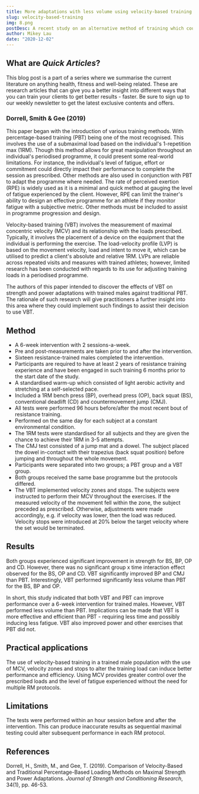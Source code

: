 ```yaml
---
title: More adaptations with less volume using velocity-based training
slug: velocity-based-training
img: 8.png
postDesc: A recent study on an alternative method of training which could increase adaptations with less training volume.
author: Mikey Lau
date: "2020-12-02"
---
```


## What are _Quick Articles_?

This blog post is a part of a series where we summarise the current literature on anything health, fitness and well-being related. These are research articles that can give you a better insight into different ways that you can train your clients to get better results - faster. Be sure to sign up to our weekly newsletter to get the latest exclusive contents and offers.

### Dorrell, Smith & Gee (2019)

This paper began with the introduction of various training methods. With percentage-based training (PBT) being one of the most recognised. This involves the use of a submaximal load based on the individual's 1-repetition max (1RM). Though this method allows for great manipulation throughout an individual's periodised programme, it could present some real-world limitations. For instance, the individual's level of fatigue, effort or commitment could directly impact their performance to complete the session as prescribed. Other methods are also used in conjunction with PBT to adapt the programme where needed. The rate of perceived exertion (RPE) is widely used as it is a minimal and quick method at gauging the level of fatigue experienced by the client. However, RPE can limit the trainer's ability to design an effective programme for an athlete if they monitor fatigue with a subjective metric. Other methods must be included to assist in programme progression and design.

Velocity-based training (VBT) involves the measurement of maximal concentric velocity (MCV) and its relationship with the loads prescribed. Typically, it involves the placement of a device on the equipment that the individual is performing the exercise. The load-velocity profile (LVP) is based on the movement velocity, load and intent to move it, which can be utilised to predict a client's absolute and relative 1RM. LVPs are reliable across repeated visits and measures with trained athletes; however, limited research has been conducted with regards to its use for adjusting training loads in a periodised programme.

The authors of this paper intended to discover the effects of VBT on strength and power adaptations with trained males against traditional PBT. The rationale of such research will give practitioners a further insight into this area where they could implement such findings to assist their decision to use VBT.

## Method

- A 6-week intervention with 2 sessions-a-week.
- Pre and post-measurements are taken prior to and after the intervention.
- Sixteen resistance-trained males completed the intervention.
- Participants are required to have at least 2 years of resistance training experience and have been engaged in such training 6 months prior to the start date of the study.
- A standardised warm-up which consisted of light aerobic activity and stretching at a self-selected pace.
- Included a 1RM bench press (BP), overhead press (OP), back squat (BS), conventional deadlift (CD) and countermovement jump (CMJ).
- All tests were performed 96 hours before/after the most recent bout of resistance training.
- Performed on the same day for each subject at a constant environmental condition.
- The 1RM tests were standardised for all subjects and they are given the chance to achieve their 1RM in 3-5 attempts.
- The CMJ test consisted of a jump mat and a dowel. The subject placed the dowel in-contact with their trapezius (back squat position) before jumping and throughout the whole movement.
- Participants were separated into two groups; a PBT group and a VBT group.
- Both groups received the same base programme but the protocols differed.
- The VBT implemented velocity zones and stops. The subjects were instructed to perform their MCV throughout the exercises. If the measured velocity of the movement fell within the zone, the subject preceded as prescribed. Otherwise, adjustments were made accordingly, e.g. if velocity was lower, then the load was reduced. Velocity stops were introduced at 20% below the target velocity where the set would be terminated.

## Results

Both groups experienced significant improvement in strength for BS, BP, OP and CD. However, there was no significant group x time interaction effect observed for the BS, OP and CD. VBT significantly improved BP and CMJ than PBT. Interestingly, VBT performed significantly less volume than PBT for the BS, BP and OP.

In short, this study indicated that both VBT and PBT can improve performance over a 6-week intervention for trained males. However, VBT performed less volume than PBT. Implications can be made that VBT is more effective and efficient than PBT - requiring less time and possibly inducing less fatigue. VBT also improved power and other exercises that PBT did not.

## Practical applications

The use of velocity-based training in a trained male population with the use of MCV, velocity zones and stops to alter the training load can induce better performance and efficiency. Using MCV provides greater control over the prescribed loads and the level of fatigue experienced without the need for multiple RM protocols.

## Limitations

The tests were performed within an hour session before and after the intervention. This can produce inaccurate results as sequential maximal testing could alter subsequent performance in each RM protocol.

## References

Dorrell, H., Smith, M., and Gee, T. (2019). Comparison of Velocity-Based and Traditional Percentage-Based Loading Methods on Maximal Strength and Power Adaptations. _Journal of Strength and Conditioning Research_, 34(1), pp. 46-53.
